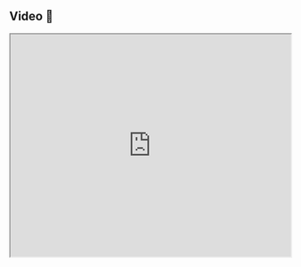 ## Video 🎥

<iframe src="https://www.youtube.com/embed/9HGyEm4YE_0" width="100%" height="400"></iframe>
